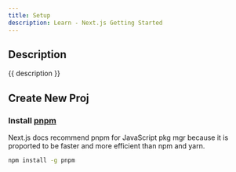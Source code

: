 ```yaml
---
title: Setup
description: Learn - Next.js Getting Started
---
```


## Description

{{ description }}

## Create New Proj

### Install [pnpm](../tech/apps/pnpm.md)

Next.js docs recommend pnpm for JavaScript pkg mgr because it is proported to be faster and more efficient than npm and yarn.

```bash
npm install -g pnpm
```

